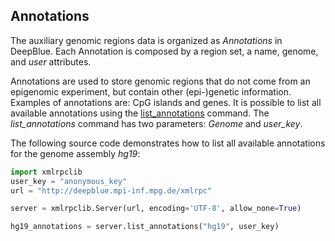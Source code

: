## Annotations

The auxiliary genomic regions data is organized as *Annotations* in DeepBlue.
Each Annotation is composed by a region set, a name, genome, and *user* attributes.

Annotations are used to store genomic regions that do not come from an epigenomic experiment, but contain other (epi-)genetic information.
Examples of annotations are: CpG islands and genes.
It is possible to list all available annotations using the [list_annotations](http://deepblue.mpi-inf.mpg.de/api.php#api-list_annotations) command. The *list_annotations* command has two parameters: *Genome* and *user_key*.

The following source code demonstrates how to list all available annotations for the genome assembly *hg19*:

```python
import xmlrpclib
user_key = "anonymous_key"
url = "http://deepblue.mpi-inf.mpg.de/xmlrpc"

server = xmlrpclib.Server(url, encoding='UTF-8', allow_none=True)

hg19_annotations = server.list_annotations("hg19", user_key)
```
